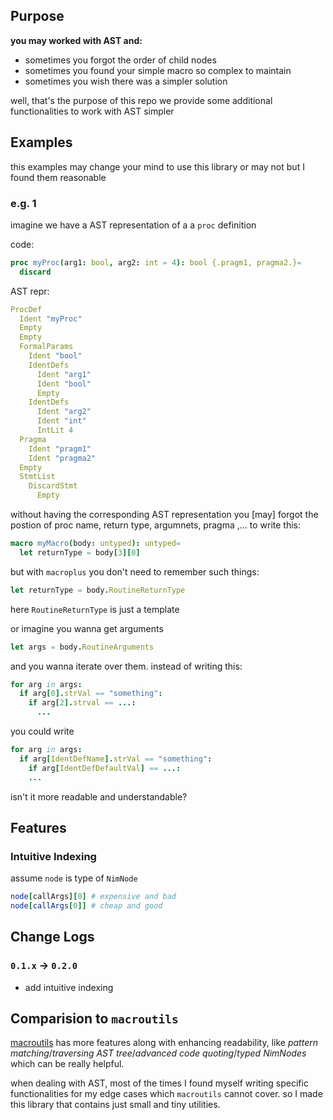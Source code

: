 ## Purpose
**you may worked with AST and:**
 - sometimes you forgot the order of child nodes
 - sometimes you found your simple macro so complex to maintain
 - sometimes you wish there was a simpler solution

well, that's the purpose of this repo
we provide some additional functionalities to work with AST simpler

## Examples
this examples may change your mind to use this library or may not
but I found them reasonable


### e.g. 1
imagine we have a AST representation of a a `proc` definition

code:
```nim
proc myProc(arg1: bool, arg2: int = 4): bool {.pragm1, pragma2.}=
  discard
```
AST repr:
```nim
ProcDef
  Ident "myProc"
  Empty
  Empty
  FormalParams
    Ident "bool"
    IdentDefs
      Ident "arg1"
      Ident "bool"
      Empty
    IdentDefs
      Ident "arg2"
      Ident "int"
      IntLit 4
  Pragma
    Ident "pragm1"
    Ident "pragma2"
  Empty
  StmtList
    DiscardStmt
      Empty
```

without having the corresponding AST representation you [may] forgot the postion of proc name, return type, argumnets, pragma ,... to write this:

```nim
macro myMacro(body: untyped): untyped=
  let returnType = body[3][0]

```

but with `macroplus` you don't need to remember such things:
```nim
let returnType = body.RoutineReturnType
```
here `RoutineReturnType` is just a template


or imagine you wanna get arguments
```nim
let args = body.RoutineArguments
```
and  you wanna iterate over them. instead of writing this:
```nim
for arg in args:
  if arg[0].strVal == "something":
    if arg[2].strval == ...:
      ...
```
you could write
```nim
for arg in args:
  if arg[IdentDefName].strVal == "something":
    if arg[IdentDefDefaultVal] == ...:
    ...
```

isn't it more readable and understandable?


## Features
### Intuitive Indexing
assume `node` is type of `NimNode`
```nim
node[callArgs][0] # expensive and bad
node[callArgs[0]] # cheap and good
```

## Change Logs
### `0.1.x` -> `0.2.0`
* add intuitive indexing

## Comparision to `macroutils`
[macroutils](https://github.com/PMunch/macroutils) has more features along with enhancing readability, like *pattern matching*/*traversing AST tree*/*advanced code quoting*/*typed NimNodes* which can be really helpful.

when dealing with AST, most of the times I found myself writing specific functionalities for my edge cases which `macroutils` cannot cover. so I made this library that contains just small and tiny utilities.